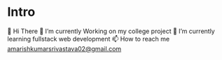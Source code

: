 # Intro

👋 Hi There
🔭 I’m currently Working on my college project
🌱 I’m currently learning fullstack web development
📫 How to reach me amarishkumarsrivastava02@gmail.com
